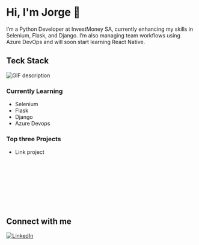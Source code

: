 <h1>Hi, I'm Jorge 🚀</h1>

I’m a Python Developer at InvestMoney SA, currently enhancing my skills in Selenium, Flask, and Django. I’m also managing team workflows using Azure DevOps and will soon start learning React Native.


<h2>Teck Stack</h2> 
<picture>
  <source media="(prefers-color-scheme: dark)" srcset="./Skills_Animation_Dark.gif">
  <source media="(prefers-color-scheme: light)" srcset="./Skills_Animation_White.gif">
  <img align="left" alt="GIF description" src="./Skills_Animation_White.gif">
</picture>
<br />

<h3>Currently Learning</h3>
<ul align="left">
  <li>Selenium</li>
  <li>Flask</li>
  <li>Django</li>
  <li>Azure Devops</li>
</ul>

<h3 align="left">Top three Projects</h3>
<ul align="left">
  <li>Link project</li>
</ul>

<br>
<br>
<br>
<br>
<br>
<br>
<br>

<h2 align="left">Connect with me</h2> 

[![LinkedIn](https://img.shields.io/badge/linkedin-%230077B5.svg?style=for-the-badge&logo=linkedin&logoColor=white)](https://www.linkedin.com/in/jorge-samuel-teixeira-jord%C3%A3o-792b381ab/)
